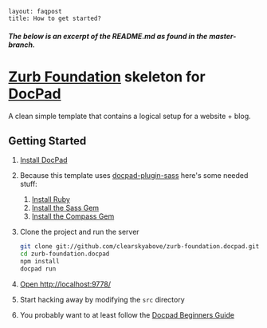 ```
layout: faqpost
title: How to get started?
```
##### **The below is an excerpt of the README.md as found in the master-branch.**

# [Zurb Foundation](http://twitter.github.com/bootstrap/) skeleton for [DocPad](https://github.com/bevry/docpad)

A clean simple template that contains a logical setup for a website + blog.

## Getting Started

1. [Install DocPad](https://github.com/bevry/docpad)
2. Because this template uses [docpad-plugin-sass](https://github.com/docpad/docpad-plugin-sass) here's some needed stuff:
    1. [Install Ruby](http://www.ruby-lang.org/en/downloads/)
    2. [Install the Sass Gem](http://rubygems.org/gems/sass/)
    3. [Install the Compass Gem](http://rubygems.org/gems/compass/)
3. Clone the project and run the server

    ``` bash
    git clone git://github.com/clearskyabove/zurb-foundation.docpad.git
    cd zurb-foundation.docpad
    npm install
    docpad run
    ```
4. [Open http://localhost:9778/](http://localhost:9778/)
5. Start hacking away by modifying the `src` directory
6. You probably want to at least follow the [Docpad Beginners Guide](http://docpad.org/docs/begin)
